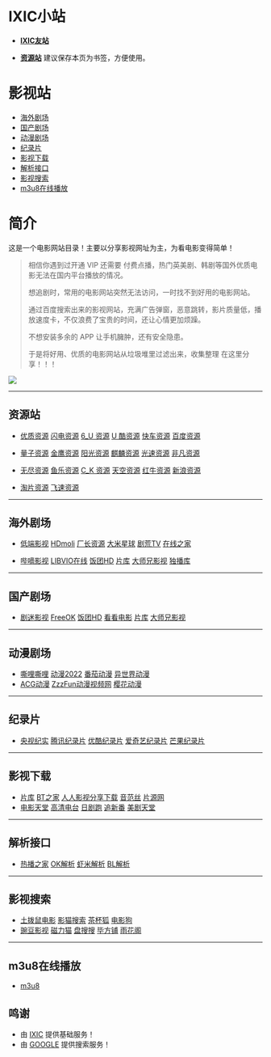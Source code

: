 # IXIC小站

- [**IXIC友站**](https://ixic.montaigne.io)

- [**资源站**](#资源站) 建议保存本页为书签，方便使用。

# **影视站**
  - [海外剧场](#海外剧场)
  - [国产剧场](#国产剧场)
  - [动漫剧场](#动漫剧场)
  - [纪录片](#纪录片)
  - [影视下载](#影视下载)
  - [解析接口](#解析接口)
  - [影视搜索](#影视搜索)
  - [m3u8在线播放](#m3u8在线播放)

# **简介**
这是一个电影网站目录！主要以分享影视网址为主，为看电影变得简单！
> 
> 相信你遇到过开通 VIP 还需要 付费点播，热门英美剧、韩剧等国外优质电影无法在国内平台播放的情况。
> 
> 想追剧时，常用的电影网站突然无法访问，一时找不到好用的电影网站。
> 
> 通过百度搜索出来的影视网站，充满广告弹窗，恶意跳转，影片质量低，播放速度卡，不仅浪费了宝贵的时间，还让心情更加烦躁。
> 
> 不想安装多余的 APP 让手机臃肿，还有安全隐患。
> 
> 于是将好用、优质的电影网站从垃圾堆里过滤出来，收集整理 在这里分享！！！
> 

![](https://img.shields.io/badge/%E6%9B%B4%E6%96%B0%E6%97%A5%E6%9C%9F-2023.04.30-brightgreen?style=for-the-badge)

---

## **资源站**

- [优质资源](http://1080zyk.com/)
[闪电资源](http://shandianzy.com/)
[6_U 资源](http://www.6uzy.cc/)
[U 酷资源](http://ukuzy5.com/)
[快车资源](http://kuaichezy.com/)
[百度资源](http://bdyunzy.com/)

- [量子资源](http://lzizy.net/)
[金鹰资源](http://jinyingzy.net/)
[阳光资源](https://www.xxzy.org/)
[麒麟资源](http://www.qilinzyz.com/)
[光速资源](http://guangsuzy.com/)
[非凡资源](http://ffzy1.tv/)

- [无尽资源](http://wujinzy.com/)
[鱼乐资源](http://www.ylzy1.com/)
[C_K 资源](http://ckzy1.com/)
[天空资源](http://tkzy1.com/)
[红牛资源](https://hongniuzy.net/)
[新浪资源](http://xinlangzy.com/)

- [淘片资源](http://taopianzy.com/)
[飞速资源](http://feisuzy.com/)


---

## **海外剧场**
- [低端影视](https://ddys.tv/)
[HDmoli](https://hdmoli.com/) 
[厂长资源](https://www.czspp.com/)
[大米星球](https://www.dmxq.fun/)
[剧荒TV](https://www.juhuang.tv/)
[在线之家](https://zxzj.vip/)

- [哔嘀影视](https://www.bdys01.com/)
[LIBVIO在线](https://www.libvio.me/)
[饭团HD](https://www.fantuanhd.com/)
[片库](https://www.btnull.nu/)
[大师兄影视](https://dsxys.pro/)
[独播库](https://www.duboku.tv/)

---

## **国产剧场**
- [剧迷影视](https://gmtv1.top/ymck)
[FreeOK](https://www.freeok.vip/)
[饭团HD](https://www.fantuanhd.com/)
[看看电影](https://www.kkdy.live/)
[片库](https://www.btnull.nu/)
[大师兄影视](https://dsxys.pro/)


---

## **动漫剧场**
- [嘶哩嘶哩](http://www.silisili.tv/)
[动漫2022](https://www.dm2022.com/)
[番茄动漫](https://www.fqfun.com/)
[异世界动漫](https://ysjdm.net/)
- [ACG动漫](https://www.agemys.net/)
[ZzzFun动漫视频网](http://www.zzzfun.com/)
[樱花动漫](https://www.857dm.com/)

---

## **纪录片**
- [央视纪实](http://jishi.cctv.com/)
[腾讯纪录片](https://v.qq.com/channel/doco)
[优酷纪录片](https://jilupian.youku.com/)
[爱奇艺纪录片](https://www.iqiyi.com/jilupian/)
[芒果纪录片](https://www.mgtv.com/doc/)

---

## **影视下载**
- [片库](https://www.btnull.nu/)
[BT之家](https://btbtt18.com/)
[人人影视分享下载](https://yyets.dmesg.app/search)
[音范丝](https://www.yinfans.me/)
[片源网](http://pianyuanw.com/)
- [电影天堂](https://dytt8.net/)
[高清电台](https://gaoqing.fm/)
[日剧跑](https://www.rijupao.com/)
[追新番](http://www.fanxinzhui.com/)
[美剧天堂](https://www.meijutt.tv/)

---

## **解析接口**
- [热播之家](https://rebozj.com/)
[OK解析](https://okjx.cc/?url=)
[虾米解析](https://jx.xmflv.com/?url=)
[BL解析](https://vip.bljiex.com/?v=)

---

## **影视搜索**
- [土拨鼠电影](https://www.tbsdy.com/)
[影猫搜索](https://search.ymck.me/)
[茶杯狐](https://cupfox.app/)
[电影狗](https://www.dianyinggou.com/)
- [豌豆影视](https://www.wandou.pro/)
[磁力猫](https://clm8.in/)
[盘搜搜](https://www.pansoso.com/)
[毕方铺](https://www.iizhi.cn/)
[雨花阁](https://www.yuhuabt.com/)

---

## **m3u8在线播放**
- [m3u8](http://hunlongyu.gitee.io/zy-player-web/)


## 鸣谢
- 由 [IXIC](https://ixic.montaigne.io) 提供基础服务！
- 由 [GOOGLE](https://google.com/) 提供搜索服务！


